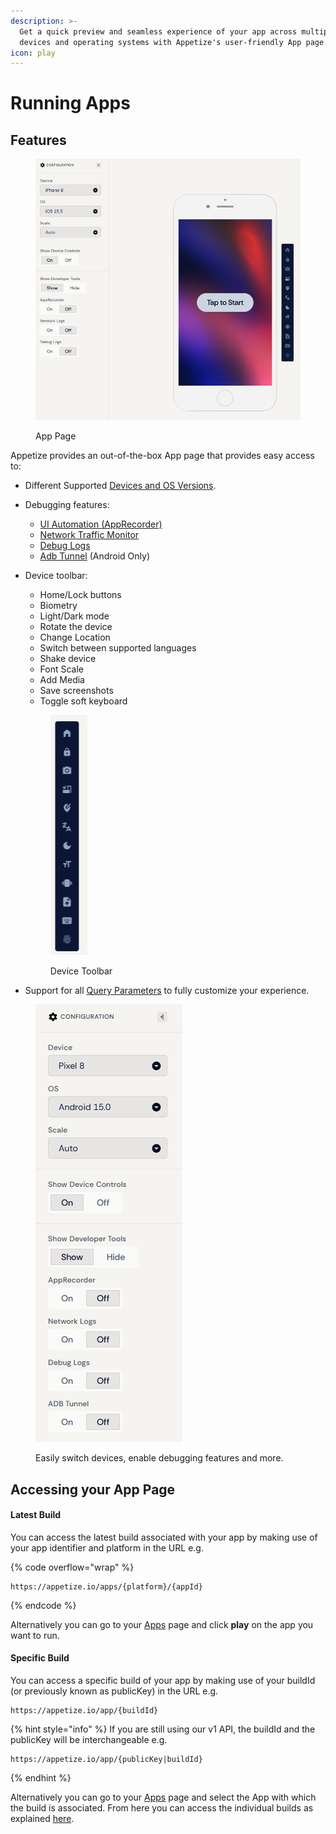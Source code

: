 ```yaml
---
description: >-
  Get a quick preview and seamless experience of your app across multiple
  devices and operating systems with Appetize's user-friendly App page.
icon: play
---
```


# Running Apps

## Features

<figure><img src="../../.gitbook/assets/Screenshot 2025-03-21 111738.png" alt=""><figcaption><p>App Page</p></figcaption></figure>

Appetize provides an out-of-the-box App page that provides easy access to:

* Different Supported [Devices and OS Versions](../../features/devices-and-os-versions.md).
* Debugging features:
  * [UI Automation (AppRecorder)](../../features/ui-automation.md)
  * [Network Traffic Monitor](../../features/network-traffic-monitor.md)
  * [Debug Logs](../../features/debug-logs.md)
  * [Adb Tunnel](../../features/advanced-features/android/adb-tunnel.md) (Android Only)
*   Device toolbar:

    * Home/Lock buttons
    * Biometry
    * Light/Dark mode
    * Rotate the device
    * Change Location
    * Switch between supported languages
    * Shake device
    * Font Scale
    * Add Media
    * Save screenshots
    * Toggle soft keyboard

    <figure><img src="../../.gitbook/assets/image (1).png" alt=""><figcaption><p>Device Toolbar</p></figcaption></figure>
* Support for all [Query Parameters](../query-params-reference.md) to fully customize your experience.

<figure><img src="../../.gitbook/assets/Screenshot 2025-03-21 112110.png" alt=""><figcaption><p>Easily switch devices, enable debugging features and more.</p></figcaption></figure>

## Accessing your App Page

#### Latest Build

You can access the latest build associated with your app by making use of your app identifier and platform in the URL e.g.

{% code overflow="wrap" %}
```url
https://appetize.io/apps/{platform}/{appId}
```
{% endcode %}

Alternatively you can go to your [Apps](https://appetize.io/apps) page and click **play** on the app you want to run.

#### Specific Build

You can access a specific build of your app by making use of your buildId (or previously known as publicKey) in the URL e.g.

```
https://appetize.io/app/{buildId}
```

{% hint style="info" %}
If you are still using our v1 API, the buildId and the publicKey will be interchangeable e.g.

```
https://appetize.io/app/{publicKey|buildId}
```
{% endhint %}

Alternatively you can go to your [Apps](https://appetize.io/apps) page and select the App with which the build is associated. From here you can access the individual builds as explained [here](listing-apps.md#app-builds-page).
